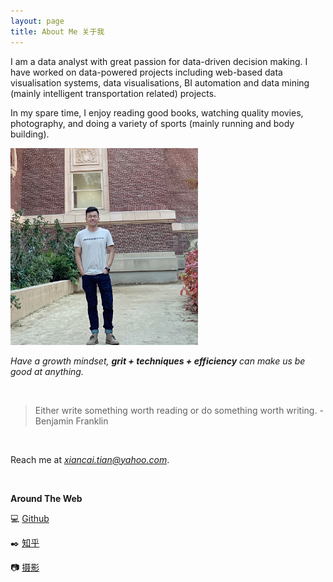 ```yaml
---
layout: page
title: About Me 关于我
---
```


I am a data analyst with great passion for data-driven decision making. I have worked on data-powered projects including web-based data visualisation systems, data visualisations, BI automation and data mining (mainly intelligent transportation related) projects.

In my spare time, I enjoy reading good books, watching quality movies, photography, and doing a variety of sports (mainly running and body building). 

<img src="/imgs/profile_cropped.jpeg?" alt="me" style="max-width:300px;"/>

*Have a growth mindset, **grit + techniques + efficiency** can make us be good at anything.*

<br/>

> Either write something worth reading or do something worth writing.
> -Benjamin Franklin

<br/>

Reach me at *xiancai.tian@yahoo.com*.

<br/>

**Around The Web**

💻 [Github](https://github.com/XiancaiTian/)

✒️ [知乎](https://www.zhihu.com/people/shawngo/posts)

📷 [摄影](https://tuchong.com/8045265/)

